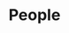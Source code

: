 ---
layout: page
title: People
nav: true
nav_order: 1
dropdown: true
children: 
    - title: Faculty
      permalink: /
    - title: Staff
      permalink: /
    - title: divider
    - title: Ph.D. Fellows/Scholars
      permalink: /
    - title: M.Tech Fellows/Scholars
      permalink: /
    
---
